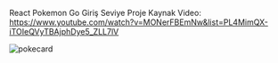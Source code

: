 React Pokemon Go Giriş Seviye Proje
Kaynak Video: https://www.youtube.com/watch?v=MONerFBEmNw&list=PL4MimQX-iTOIeQVyTBAjphDye5_ZLL7lV

![pokecard](https://github.com/user-attachments/assets/2a7a8a5c-26ef-41ac-a550-8545b831daa6)
